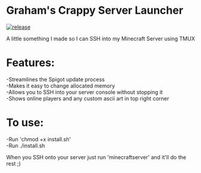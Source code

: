 # Graham's Crappy Server Launcher
[![release](https://img.shields.io/badge/release-v0.2--beta-brightgreen.svg)](http://github.com/Grummus/mctmux/releases)  

A little something I made so I can SSH into my Minecraft Server using TMUX 

# Features:  
-Streamlines the Spigot update process  
-Makes it easy to change allocated memory  
-Allows you to SSH into your server console without stopping it  
-Shows online players and any custom ascii art in top right corner  

# To use:   
-Run 'chmod +x install.sh'  
-Run ./install.sh  

When you SSH onto your server just run 'minecraftserver' and it'll do the rest ;)  
